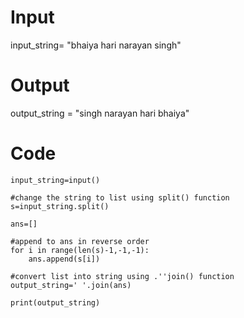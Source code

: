 # Input

input_string= "bhaiya hari narayan singh"

# Output

output_string = "singh narayan hari bhaiya"

# Code

    
    
    input_string=input()
    
    #change the string to list using split() function
    s=input_string.split()
    
    ans=[]
    
    #append to ans in reverse order
    for i in range(len(s)-1,-1,-1):
        ans.append(s[i])
    
    #convert list into string using .''join() function
    output_string=' '.join(ans)
    
    print(output_string)
    
    
    
